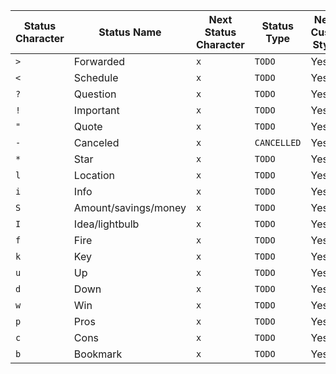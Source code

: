 <!-- placeholder to force blank line before table -->

|  Status Character | Status Name | Next Status Character | Status Type | Needs Custom Styling |
|  ----- | ----- | ----- | ----- | ----- |
|  `>` | Forwarded | `x` | `TODO` | Yes |
|  `<` | Schedule | `x` | `TODO` | Yes |
|  `?` | Question | `x` | `TODO` | Yes |
|  `!` | Important | `x` | `TODO` | Yes |
|  `"` | Quote | `x` | `TODO` | Yes |
|  `-` | Canceled | `x` | `CANCELLED` | Yes |
|  `*` | Star | `x` | `TODO` | Yes |
|  `l` | Location | `x` | `TODO` | Yes |
|  `i` | Info | `x` | `TODO` | Yes |
|  `S` | Amount/savings/money | `x` | `TODO` | Yes |
|  `I` | Idea/lightbulb | `x` | `TODO` | Yes |
|  `f` | Fire | `x` | `TODO` | Yes |
|  `k` | Key | `x` | `TODO` | Yes |
|  `u` | Up | `x` | `TODO` | Yes |
|  `d` | Down | `x` | `TODO` | Yes |
|  `w` | Win | `x` | `TODO` | Yes |
|  `p` | Pros | `x` | `TODO` | Yes |
|  `c` | Cons | `x` | `TODO` | Yes |
|  `b` | Bookmark | `x` | `TODO` | Yes |


<!-- placeholder to force blank line after table -->

